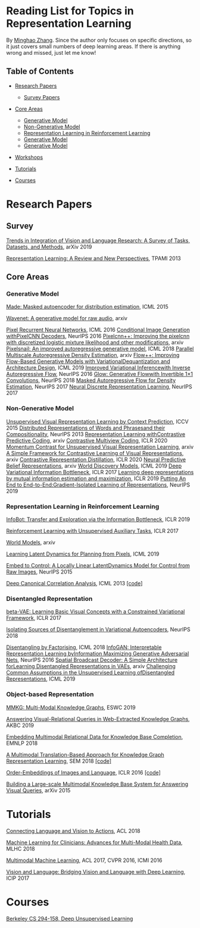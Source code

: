 # Reading List for Topics in Representation Learning
By [Minghao Zhang](http://mehooz.weebly.com/). Since the author only focuses on specific directions, so it just covers small numbers of deep learning areas. If there is anything wrong and missed, just let me know!


## Table of Contents

* [Research Papers](#research-papers)
  * [Survey Papers](#survey-papers)
* [Core Areas](#core-areas)
  * [Generative Model](#generative-model)
  * [Non-Generative Model](#non-generative-model)
  * [Representation Learning in Reinforcement Learning](#representation-learning-in-reinforcement-learning)
  * [Generative Model](#generative-model)
  * [Generative Model](#generative-model)


* [Workshops](#workshops)
* [Tutorials](#tutorials)
* [Courses](#courses)


# Research Papers

## Survey

[Trends in Integration of Vision and Language Research: A Survey of Tasks, Datasets, and Methods](https://arxiv.org/abs/1907.09358), arXiv 2019

[Representation Learning: A Review and New Perspectives](https://arxiv.org/abs/1206.5538), TPAMI 2013

## Core Areas

### Generative Model

[Made: Masked autoencoder for distribution estimation](https://arxiv.org/pdf/1502.03509.pdf), ICML 2015

[Wavenet: A generative model for raw audio](https://arxiv.org/pdf/1609.03499.pdf), arxiv

[Pixel Recurrent Neural Networks](https://arxiv.org/pdf/1601.06759.pdf), ICML 2016
[Conditional Image Generation withPixelCNN Decoders](https://papers.nips.cc/paper/6527-conditional-image-generation-with-pixelcnn-decoders.pdf), NeurIPS 2016
[Pixelcnn++: Improving the pixelcnn with discretized logistic mixture likelihood and other modifications](https://arxiv.org/pdf/1701.05517.pdf), arxiv
[Pixelsnail: An improved autoregressive generative model](http://proceedings.mlr.press/v80/chen18h/chen18h.pdf), ICML 2018
[Parallel Multiscale Autoregressive Density Estimation](https://arxiv.org/pdf/1703.03664.pdf), arxiv
[Flow++: Improving Flow-Based Generative Models with VariationalDequantization and Architecture Design](https://arxiv.org/pdf/1902.00275.pdf), ICML 2019
[Improved Variational Inferencewith Inverse Autoregressive Flow](https://arxiv.org/pdf/1606.04934.pdf), NeurIPS 2016
[Glow: Generative Flowwith Invertible 1×1 Convolutions](https://papers.nips.cc/paper/8224-glow-generative-flow-with-invertible-1x1-convolutions.pdf), NeurIPS 2018
[Masked Autoregressive Flow for Density Estimation](https://arxiv.org/pdf/1705.07057.pdf), NeurIPS 2017
[Neural Discrete Representation Learning](https://arxiv.org/pdf/1711.00937.pdf), NeurIPS 2017

### Non-Generative Model

[Unsupervised Visual Representation Learning by Context Prediction](https://www.cv-foundation.org/openaccess/content_iccv_2015/papers/Doersch_Unsupervised_Visual_Representation_ICCV_2015_paper.pdf), ICCV 2015
[Distributed Representations of Words and Phrasesand their Compositionality](https://papers.nips.cc/paper/5021-distributed-representations-of-words-and-phrases-and-their-compositionality.pdf), NeurIPS 2013
[Representation Learning withContrastive Predictive Coding](https://arxiv.org/pdf/1807.03748.pdf), arxiv
[Contrastive Multiview Coding](https://openreview.net/pdf?id=BkgStySKPB), ICLR 2020
[Momentum Contrast for Unsupervised Visual Representation Learning](https://arxiv.org/pdf/1911.05722.pdf), arxiv
[A Simple Framework for Contrastive Learning of Visual Representations](https://arxiv.org/pdf/2002.05709.pdf), arxiv
[Contrastive Representation Distillation](https://arxiv.org/pdf/1910.10699.pdf), ICLR 2020
[Neural Predictive Belief Representations](https://arxiv.org/pdf/1811.06407v2.pdf), arxiv
[World Discovery Models](https://arxiv.org/pdf/1902.07685.pdf), ICML 2019
[Deep Variational Information Bottleneck](https://arxiv.org/pdf/1612.00410.pdf), ICLR 2017
[Learning deep representations by mutual information estimation and maximization](https://arxiv.org/pdf/1808.06670.pdf), ICLR 2019
[Putting An End to End-to-End:Gradient-Isolated Learning of Representations](https://papers.nips.cc/paper/8568-putting-an-end-to-end-to-end-gradient-isolated-learning-of-representations.pdf), NeurIPS 2019


### Representation Learning in Reinforcement Learning


[InfoBot: Transfer and Exploration via the Information Bottleneck](https://arxiv.org/pdf/1901.10902.pdf), ICLR 2019

[Reinforcement Learning with Unsupervised Auxiliary Tasks](https://arxiv.org/pdf/1611.05397.pdf), ICLR 2017

[World Models](https://arxiv.org/pdf/1803.10122.pdf), arxiv

[Learning Latent Dynamics for Planning from Pixels](http://proceedings.mlr.press/v97/hafner19a/hafner19a.pdf), ICML 2019

[Embed to Control: A Locally Linear LatentDynamics Model for Control from Raw Images](https://papers.nips.cc/paper/5964-embed-to-control-a-locally-linear-latent-dynamics-model-for-control-from-raw-images.pdf), NeurIPS 2015

[Deep Canonical Correlation Analysis](http://proceedings.mlr.press/v28/andrew13.html), ICML 2013 [[code]](https://github.com/VahidooX/DeepCCA)

### Disentangled Representation 

[beta-VAE: Learning Basic Visual Concepts with a Constrained Variational Framework](https://openreview.net/pdf?id=Sy2fzU9gl), ICLR 2017

[Isolating Sources of Disentanglement in Variational Autoencoders](https://arxiv.org/pdf/1802.04942.pdf), NeurIPS 2018

[Disentangling by Factorising](https://arxiv.org/pdf/1802.05983.pdf), ICML 2018
[InfoGAN: Interpretable Representation Learning byInformation Maximizing Generative Adversarial Nets](https://papers.nips.cc/paper/6399-infogan-interpretable-representation-learning-by-information-maximizing-generative-adversarial-nets.pdf), NeurIPS 2016
[Spatial Broadcast Decoder: A Simple Architecture forLearning Disentangled Representations in VAEs](https://arxiv.org/pdf/1901.07017.pdf), arxiv
[Challenging Common Assumptions in the Unsupervised Learning ofDisentangled Representations](https://arxiv.org/pdf/1811.12359.pdf), ICML 2019

### Object-based Representation  

[MMKG: Multi-Modal Knowledge Graphs](https://arxiv.org/abs/1903.05485), ESWC 2019

[Answering Visual-Relational Queries in Web-Extracted Knowledge Graphs](https://arxiv.org/abs/1709.02314), AKBC 2019

[Embedding Multimodal Relational Data for Knowledge Base Completion](https://arxiv.org/abs/1809.01341), EMNLP 2018

[A Multimodal Translation-Based Approach for Knowledge Graph Representation Learning](https://www.aclweb.org/anthology/S18-2027), SEM 2018 [[code]](https://github.com/UKPLab/starsem18-multimodalKB)

[Order-Embeddings of Images and Language](https://arxiv.org/abs/1511.06361), ICLR 2016 [[code]](https://github.com/ivendrov/order-embedding)

[Building a Large-scale Multimodal Knowledge Base System for Answering Visual Queries](https://arxiv.org/abs/1507.05670), arXiv 2015



# Tutorials
[Connecting Language and Vision to Actions](https://lvatutorial.github.io/), ACL 2018

[Machine Learning for Clinicians: Advances for Multi-Modal Health Data](https://www.michaelchughes.com/mlhc2018_tutorial.html), MLHC 2018

[Multimodal Machine Learning](https://sites.google.com/site/multiml2016cvpr/), ACL 2017, CVPR 2016, ICMI 2016

[Vision and Language: Bridging Vision and Language with Deep Learning](https://www.microsoft.com/en-us/research/publication/vision-language-bridging-vision-language-deep-learning/), ICIP 2017

# Courses
[Berkeley CS 294-158, Deep Unsupervised Learning](https://sites.google.com/view/berkeley-cs294-158-sp19/home)



